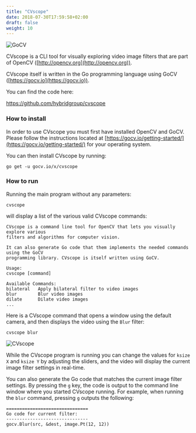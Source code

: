 ```yaml
---
title: "CVscope"
date: 2018-07-30T17:59:58+02:00
draft: false
weight: 10
---
```


![GoCV](../images/cvscope.png)

CVscope is a CLI tool for visually exploring video image filters that are part of OpenCV ([http://opencv.org](http://opencv.org)).

CVscope itself is written in the Go programming language using GoCV ([https://gocv.io](https://gocv.io)).

You can find the code here: 

https://github.com/hybridgroup/cvscope

### How to install

In order to use CVscope you must first have installed OpenCV and GoCV. Please follow the instructions located at [https://gocv.io/getting-started/](https://gocv.io/getting-started/) for your operating system.

You can then install CVscope by running:

    go get -u gocv.io/x/cvscope

### How to run

Running the main program without any parameters:

    cvscope

will display a list of the various valid CVscope commands:

    CVscope is a command line tool for OpenCV that lets you visually explore various 
    filters and algorithms for computer vision.

    It can also generate Go code that them implements the needed commands using the GoCV
    programming library. CVscope is itself written using GoCV.

    Usage:
    cvscope [command]

    Available Commands:
    bilateral   Apply bilateral filter to video images
    blur        Blur video images
    dilate      Dilate video images
    ...

Here is a CVscope command that opens a window using the default camera, and then displays the video using the `Blur` filter:

    cvscope blur

![CVscope](../images/cvscope.png)

While the CVscope program is running you can change the values for `ksize X` and `ksize Y` by adjusting the sliders, and the video will display the current image filter settings in real-time.

You can also generate the Go code that matches the current image filter settings. By pressing the `g` key, the code is output to the command line window where you started CVscope running. For example, when running the `blur` command, pressing `g` outputs the following:

    ===============================
    Go code for current filter:
    -------------------------------
    gocv.Blur(src, &dest, image.Pt(12, 12))
